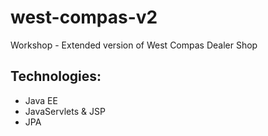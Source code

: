 # west-compas-v2
Workshop - Extended version of West Compas Dealer Shop

## Technologies:
* Java EE
* JavaServlets & JSP
* JPA
